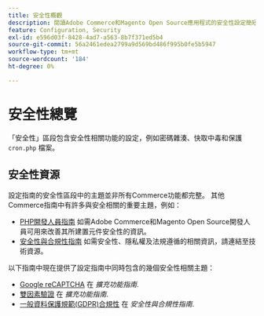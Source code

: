 ```yaml
---
title: 安全性概觀
description: 閱讀Adobe Commerce和Magento Open Source應用程式的安全性設定簡短概觀。
feature: Configuration, Security
exl-id: e596d03f-8428-4ad7-a563-8b7f371ed5b4
source-git-commit: 56a2461edea2799a9d569bd486f995b0fe5b5947
workflow-type: tm+mt
source-wordcount: '184'
ht-degree: 0%

---
```


# 安全性總覽

「安全性」區段包含安全性相關功能的設定，例如密碼雜湊、快取中毒和保護 `cron.php` 檔案。

## 安全性資源

設定指南的安全性區段中的主題並非所有Commerce功能都完整。 其他Commerce指南中有許多與安全相關的重要主題，例如：

- [PHP開發人員指南](https://developer.adobe.com/commerce/php/development/security/) 如需Adobe Commerce和Magento Open Source開發人員可用來改善其所建置元件安全性的資訊。
- [安全性與合規性指南](https://devdocs.magento.com/security/security-and-compliance.html) 如需安全性、隱私權及法規遵循的相關資訊，請連結至技術資源。

以下指南中現在提供了設定指南中同時包含的幾個安全性相關主題：

- [Google reCAPTCHA](https://devdocs.magento.com/guides/v2.4/security/google-recaptcha.html) 在 _擴充功能指南_.
- [雙因素驗證](https://devdocs.magento.com/guides/v2.4/security/two-factor-authentication.html) 在 _擴充功能指南_.
- [一般資料保護規範(GDPR)合規性](https://devdocs.magento.com/compliance/privacy/gdpr.html) 在 _安全性與合規性指南_.
